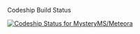 Codeship Build Status

[![Codeship Status for MysteryMS/Meteora](https://app.codeship.com/projects/5f1dba50-6637-0138-e1c7-6eb8ecd9ae71/status?branch=master)](https://app.codeship.com/projects/393664)
